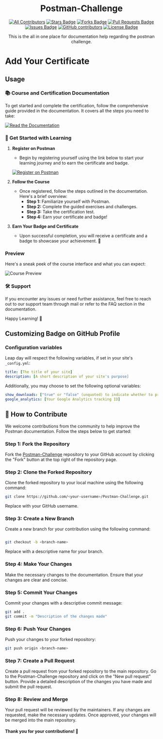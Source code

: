 
<h1 align="center">Postman-Challenge</h1>

<div align="center">
  
<!-- ALL-CONTRIBUTORS-BADGE:START - Do not remove or modify this section -->

[![All Contributors](https://img.shields.io/badge/all_contributors-1-orange.svg?style=flat-square)](#contributors-)
<a href="https://github.com/GSSoC24/Postman-Challenge/stargazers"><img src="https://img.shields.io/github/stars/GSSoC24/Postman-Challenge" alt="Stars Badge"/></a>
<a href="https://github.com/GSSoC24/Postman-Challenge/network/members"><img src="https://img.shields.io/github/forks/GSSoC24/Postman-Challenge" alt="Forks Badge"/></a>
<a href="https://github.com/GSSoC24/Postman-Challenge/pulls"><img src="https://img.shields.io/github/issues-pr/GSSoC24/Postman-Challenge" alt="Pull Requests Badge"/></a>
<a href="https://github.com/GSSoC24/Postman-Challenge/issues"><img src="https://img.shields.io/github/issues/GSSoC24/Postman-Challenge" alt="Issues Badge"/></a>
<a href="https://github.com/GSSoC24/Postman-Challenge/graphs/contributors"><img alt="GitHub contributors" src="https://img.shields.io/github/contributors/GSSoC24/Postman-Challenge?color=2b9348"></a>
<a href="https://github.com/GSSoC24/Postman-Challenge/blob/master/LICENSE"><img src="https://img.shields.io/github/license/GSSoC24/Postman-Challenge?color=2b9348" alt="License Badge"/></a>

<!-- ALL-CONTRIBUTORS-BADGE:END -->
This is the all in one place for documentation help regarding the postman challenge.
</div>

# Add Your Certificate

## Usage

### 📚 Course and Certification Documentation

To get started and complete the certification, follow the comprehensive guide provided in the documentation. It covers all the steps you need to take:

  [![Read the Documentation](https://img.shields.io/badge/Read%20Documentation-blue?style=for-the-badge&logo=read-the-docs)](https://gssoc24.github.io/Postman-Challenge/)

### 🚀 Get Started with Learning

1. **Register on Postman**
   - Begin by registering yourself using the link below to start your learning journey and to earn the certificate and badge.
   
   [![Register on Postman](https://img.shields.io/badge/Register%20on%20Postman-orange?style=for-the-badge&logo=postman)](https://swiy.co/postman)
   
2. **Follow the Course**
   - Once registered, follow the steps outlined in the documentation. Here's a brief overview:
     - **Step 1:** Familiarize yourself with Postman.
     - **Step 2:** Complete the guided exercises and challenges.
     - **Step 3:** Take the certification test.
     - **Step 4:** Earn your certificate and badge!

3. **Earn Your Badge and Certificate**
   - Upon successful completion, you will receive a certificate and a badge to showcase your achievement. 🎉
   

###  Preview

Here's a sneak peek of the course interface and what you can expect:

![Course Preview](https://github.com/user-attachments/assets/c10b2b90-8dc7-4188-93b7-af8815e52129)

### 🛠 Support

If you encounter any issues or need further assistance, feel free to reach out to our support team through mail or refer to the FAQ section in the documentation.

Happy Learning! 🌟


## Customizing Badge on GitHub Profile

### Configuration variables

Leap day will respect the following variables, if set in your site's `_config.yml`:

```yml
title: [The title of your site]
description: [A short description of your site's purpose]
```

Additionally, you may choose to set the following optional variables:

```yml
show_downloads: ["true" or "false" (unquoted) to indicate whether to provide a download URL]
google_analytics: [Your Google Analytics tracking ID]
```



## 🤝 How to Contribute

We welcome contributions from the community to help improve the Postman documentation. Follow the steps below to get started:

### Step 1: Fork the Repository

Fork the [Postman-Challenge](https://github.com/GSSoC24/Postman-Challenge) repository to your GitHub account by clicking the "Fork" button at the top right of the repository page.

### Step 2: Clone the Forked Repository

Clone the forked repository to your local machine using the following command:

```sh
git clone https://github.com/<your-username>/Postman-Challenge.git
```
Replace <your-username> with your GitHub username.

### Step 3: Create a New Branch
Create a new branch for your contribution using the following command:

```sh

git checkout -b <branch-name>
```
Replace <branch-name> with a descriptive name for your branch.

### Step 4: Make Your Changes

Make the necessary changes to the documentation. Ensure that your changes are clear and concise.

### Step 5: Commit Your Changes

Commit your changes with a descriptive commit message:

```sh
git add .
git commit -m "Description of the changes made"
```
### Step 6: Push Your Changes
Push your changes to your forked repository:

```sh
git push origin <branch-name>
```
### Step 7: Create a Pull Request
Create a pull request from your forked repository to the main repository. Go to the Postman-Challenge repository and click on the "New pull request" button. Provide a detailed description of the changes you have made and submit the pull request.

### Step 8: Review and Merge
Your pull request will be reviewed by the maintainers. If any changes are requested, make the necessary updates. Once approved, your changes will be merged into the main repository.


#### Thank you for your contributions! 🙌
